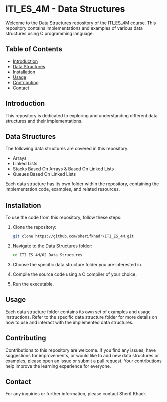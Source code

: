 # ITI_ES_4M - Data Structures

Welcome to the Data Structures repository of the ITI_ES_4M course. This repository contains implementations and examples of various data structures using C programming language.

## Table of Contents

- [Introduction](#introduction)
- [Data Structures](#data-structures)
- [Installation](#installation)
- [Usage](#usage)
- [Contributing](#contributing)
- [Contact](#contact)

## Introduction

This repository is dedicated to exploring and understanding different data structures and their implementations.

## Data Structures

The following data structures are covered in this repository:

- Arrays
- Linked Lists
- Stacks Based On Arrays & Based On Linked Lists 
- Queues Based On Linked Lists


Each data structure has its own folder within the repository, containing the implementation code, examples, and related resources.

## Installation

To use the code from this repository, follow these steps:

1. Clone the repository:
   ```bash
   git clone https://github.com/sherifkhadr/ITI_ES_4M.git
   
2. Navigate to the Data Structures folder:
    ```bash
   cd ITI_ES_4M/02_Data_Structures
   ```

3. Choose the specific data structure folder you are interested in.
4. Compile the source code using a C compiler of your choice.
5. Run the executable.

## Usage
Each data structure folder contains its own set of examples and usage instructions. Refer to the specific data structure folder for more details on how to use and interact with the implemented data structures.

## Contributing
Contributions to this repository are welcome. If you find any issues, have suggestions for improvements, or would like to add new data structures or examples, please open an issue or submit a pull request. Your contributions help improve the learning experience for everyone.

## Contact
For any inquiries or further information, please contact Sherif Khadr.



